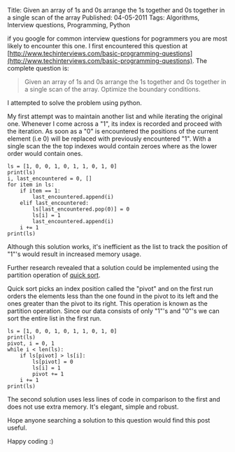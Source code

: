 Title: Given an array of 1s and 0s arrange the 1s together and 0s together in a single scan of the array
Published: 04-05-2011
Tags: Algorithms, Interview questions, Programming, Python

if you google for common interview questions for pogrammers you are most likely
to encounter this one. I first encountered this question at
[http://www.techinterviews.com/basic-programming-questions](http://www.techinterviews.com/basic-programming-questions).
The complete question is:

> Given an array of 1s and 0s arrange the 1s together and 0s together in a single scan of the array. Optimize the boundary conditions.

<more/>

I attempted to solve the problem using python.

My first attempt was to maintain another list and while iterating the original
one. Whenever I come across a "1", its index is recorded and proceed with the
iteration. As soon as a "0" is encountered the positions of the current element
(i.e 0) will be replaced with previously encountered "1". With a single scan
the the top indexes would contain zeroes where as the lower order would contain
ones.

    ls = [1, 0, 0, 1, 0, 1, 1, 0, 1, 0]
    print(ls)
    i, last_encountered = 0, []
    for item in ls:
        if item == 1:
            last_encountered.append(i)
        elif last_encountered:
            ls[last_encountered.pop(0)] = 0
            ls[i] = 1
            last_encountered.append(i)
        i += 1
    print(ls)

Although this solution works, it's inefficient as the list to track the
position of "1"'s would result in increased memory usage.

Further research revealed that a solution could be implemented using the
partition operation of [quick sort](http://en.wikipedia.org/wiki/Quicksort).

Quick sort picks an index position called the "pivot" and on the first run
orders the elements less than the one found in the pivot to its left and the
ones greater than the pivot to its right. This operation is known as the
partition operation. Since our data consists of only "1"'s and "0"'s we can
sort the entire list in the first run.

    ls = [1, 0, 0, 1, 0, 1, 1, 0, 1, 0]
    print(ls)
    pivot, i = 0, 1
    while i < len(ls):
        if ls[pivot] > ls[i]:
            ls[pivot] = 0
            ls[i] = 1
            pivot += 1
        i += 1
    print(ls)

The second solution uses less lines of code in comparison to the first and does
not use extra memory. It's elegant, simple and robust.

Hope anyone searching a solution to this question would find this post useful.

Happy coding :)

